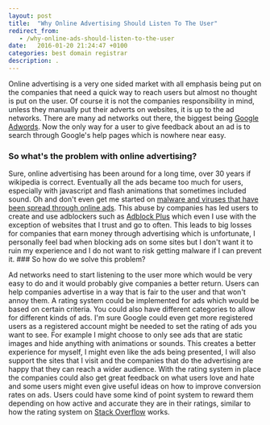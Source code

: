 ```yaml
---
layout: post
title:  "Why Online Advertising Should Listen To The User"
redirect_from:
   - /why-online-ads-should-listen-to-the-user
date:   2016-01-20 21:24:47 +0100
categories: best domain registrar
description: .
---
```


Online advertising is a very one sided market with all emphasis being put on the companies that need a quick way to reach users but almost no thought is put on the user. Of course it is not the companies responsibility in mind, unless they manually put their adverts on websites, it is up to the ad networks. There are many ad networks out there, the biggest being [Google Adwords](https://www.google.com/adwords/). Now the only way for a user to give feedback about an ad is to search through Google's help pages which is nowhere near easy.

### So what's the problem with online advertising?

 Sure, online advertising has been around for a long time, over 30 years if wikipedia is correct. Eventually all the ads became too much for users, especially with javascript and flash animations that sometimes included sound. Oh and don't even get me started on [malware and viruses that have been spread through online ads](http://www.theverge.com/2014/9/19/6537511/google-ad-network-exposed-millions-of-computers-to-malware). This abuse by companies has led users to create and use adblockers such as [Adblock Plus](https://adblockplus.org/) which even I use with the exception of websites that I trust and go to often. This leads to big losses for companies that earn money through advertising which is unfortunate, I personally feel bad when blocking ads on some sites but I don't want it to ruin my experience and I do not want to risk getting malware if I can prevent it. ### So how do we solve this problem?

 Ad networks need to start listening to the user more which would be very easy to do and it would probably give companies a better return. Users can help companies advertise in a way that is fair to the user and that won't annoy them. A rating system could be implemented for ads which would be based on certain criteria. You could also have different categories to allow for different kinds of ads. I'm sure Google could even get more registered users as a registered account might be needed to set the rating of ads you want to see. For example I might choose to only see ads that are static images and hide anything with animations or sounds. This creates a better experience for myself, I might even like the ads being presented, I will also support the sites that I visit and the companies that do the advertising are happy that they can reach a wider audience. With the rating system in place the companies could also get great feedback on what users love and hate and some users might even give useful ideas on how to improve conversion rates on ads. Users could have some kind of point system to reward them depending on how active and accurate they are in their ratings, similar to how the rating system on [Stack Overflow](http://stackoverflow.com/tour) works.